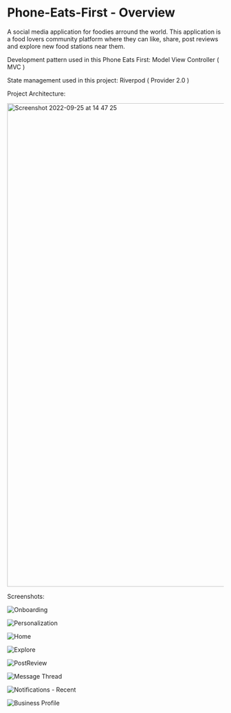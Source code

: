 # Phone-Eats-First - Overview

A social media application for foodies arround the world. This application is a food lovers community platform where they can like, share, post reviews and explore new food stations near them.

Development pattern used in this Phone Eats First: 
Model View Controller ( MVC )

State management used in this project:
Riverpod ( Provider 2.0 )

Project Architecture:

<img width="1125" alt="Screenshot 2022-09-25 at 14 47 25" src="https://user-images.githubusercontent.com/68772934/192137645-ec831eec-928f-453e-9f9f-c32982645c6b.png">

Screenshots:

![Onboarding](https://user-images.githubusercontent.com/68772934/192134672-ca4c69dd-7fce-4d16-baa5-0c9895081409.png)

![Personalization](https://user-images.githubusercontent.com/68772934/192134706-234bf833-5f32-4b50-85aa-b9bd74e2574c.png)

![Home](https://user-images.githubusercontent.com/68772934/192134748-0c8983dc-c081-477f-812d-c09eb7f9d563.png)

![Explore](https://user-images.githubusercontent.com/68772934/192134761-685a6384-5e21-4810-aefc-50058d52e0d5.jpg)

![PostReview](https://user-images.githubusercontent.com/68772934/192134784-b46230d5-7aa6-4295-a2ac-2a1be1e58463.png)

![Message Thread](https://user-images.githubusercontent.com/68772934/192134798-39f98e24-3b7e-46ce-9d04-7450ce9c81c6.png)

![Notifications - Recent](https://user-images.githubusercontent.com/68772934/192134807-781943cf-c6b1-48a4-86cc-76083d96913b.png)

![Business Profile](https://user-images.githubusercontent.com/68772934/192134818-65b5b29b-8038-4ccf-ba45-022cfe7e025c.png)
